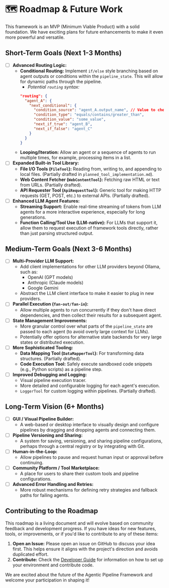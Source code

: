 # 🗺️ Roadmap & Future Work

This framework is an MVP (Minimum Viable Product) with a solid foundation. We have exciting plans for future enhancements to make it even more powerful and versatile.

## Short-Term Goals (Next 1-3 Months)

-   [ ] **Advanced Routing Logic:**
    -   **Conditional Routing:** Implement `if/else` style branching based on agent outputs or conditions within the `pipeline_state`. This will allow for dynamic paths through the pipeline.
        -   *Potential `routing` syntax:*
          ```json
          "routing": {
            "agent_A": {
              "next_conditional": {
                "condition_source": "agent_A.output_name", // Value to check
                "condition_type": "equals/contains/greater_than",
                "condition_value": "some_value",
                "next_if_true": "agent_B",
                "next_if_false": "agent_C"
              }
            }
          }
          ```
    -   **Looping/Iteration:** Allow an agent or a sequence of agents to run multiple times, for example, processing items in a list.
-   [ ] **Expanded Built-in Tool Library:**
    -   **File I/O Tools (`FileTool`):** Reading from, writing to, and appending to local files. (Partially drafted in `planned_tool_implementation.md`).
    -   **Web Content Fetcher (`WebContentTool`):** Fetching raw HTML or text from URLs. (Partially drafted).
    -   **API Requester Tool (`ApiRequestTool`):** Generic tool for making HTTP requests (GET, POST, etc.) to external APIs. (Partially drafted).
-   [ ] **Enhanced LLM Agent Features:**
    -   **Streaming Support:** Enable real-time streaming of tokens from LLM agents for a more interactive experience, especially for long generations.
    -   **Function Calling/Tool Use (LLM-native):** For LLMs that support it, allow them to request execution of framework tools directly, rather than just parsing structured output.

## Medium-Term Goals (Next 3-6 Months)

-   [ ] **Multi-Provider LLM Support:**
    -   Add client implementations for other LLM providers beyond Ollama, such as:
        -   OpenAI (GPT models)
        -   Anthropic (Claude models)
        -   Google Gemini
    -   Abstract the LLM client interface to make it easier to plug in new providers.
-   [ ] **Parallel Execution (`fan-out/fan-in`):**
    -   Allow multiple agents to run concurrently if they don't have direct dependencies, and then collect their results for a subsequent agent.
-   [ ] **State Management Improvements:**
    -   More granular control over what parts of the `pipeline_state` are passed to each agent (to avoid overly large context for LLMs).
    -   Potentially offer options for alternative state backends for very large states or distributed execution.
-   [ ] **More Sophisticated Tooling:**
    -   **Data Mapping Tool (`DataMapperTool`):** For transforming data structures. (Partially drafted).
    -   **Code Execution Tool:** Safely execute sandboxed code snippets (e.g., Python scripts) as a pipeline step.
-   [ ] **Improved Debugging and Logging:**
    -   Visual pipeline execution tracer.
    -   More detailed and configurable logging for each agent's execution.
    -   `LoggerTool` for custom logging within pipelines. (Partially drafted).

## Long-Term Vision (6+ Months)

-   [ ] **GUI / Visual Pipeline Builder:**
    -   A web-based or desktop interface to visually design and configure pipelines by dragging and dropping agents and connecting them.
-   [ ] **Pipeline Versioning and Sharing:**
    -   A system for saving, versioning, and sharing pipeline configurations, perhaps through a central registry or by integrating with Git.
-   [ ] **Human-in-the-Loop:**
    -   Allow pipelines to pause and request human input or approval before continuing.
-   [ ] **Community Platform / Tool Marketplace:**
    -   A place for users to share their custom tools and pipeline configurations.
-   [ ] **Advanced Error Handling and Retries:**
    -   More robust mechanisms for defining retry strategies and fallback paths for failing agents.

## Contributing to the Roadmap

This roadmap is a living document and will evolve based on community feedback and development progress. If you have ideas for new features, tools, or improvements, or if you'd like to contribute to any of these items:

1.  **Open an Issue:** Please open an issue on GitHub to discuss your idea first. This helps ensure it aligns with the project's direction and avoids duplicated effort.
2.  **Contribute:** Check the [Developer Guide](developer_guide.md) for information on how to set up your environment and contribute code.

We are excited about the future of the Agentic Pipeline Framework and welcome your participation in shaping it!
